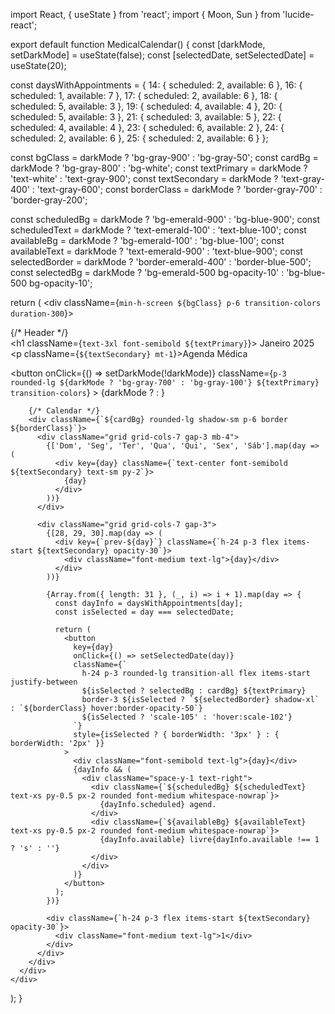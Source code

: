 import React, { useState } from 'react';
import { Moon, Sun } from 'lucide-react';

export default function MedicalCalendar() {
  const [darkMode, setDarkMode] = useState(false);
  const [selectedDate, setSelectedDate] = useState(20);
  
  const daysWithAppointments = {
    14: { scheduled: 2, available: 6 },
    16: { scheduled: 1, available: 7 },
    17: { scheduled: 2, available: 6 },
    18: { scheduled: 5, available: 3 },
    19: { scheduled: 4, available: 4 },
    20: { scheduled: 5, available: 3 },
    21: { scheduled: 3, available: 5 },
    22: { scheduled: 4, available: 4 },
    23: { scheduled: 6, available: 2 },
    24: { scheduled: 2, available: 6 },
    25: { scheduled: 2, available: 6 }
  };

  const bgClass = darkMode ? 'bg-gray-900' : 'bg-gray-50';
  const cardBg = darkMode ? 'bg-gray-800' : 'bg-white';
  const textPrimary = darkMode ? 'text-white' : 'text-gray-900';
  const textSecondary = darkMode ? 'text-gray-400' : 'text-gray-600';
  const borderClass = darkMode ? 'border-gray-700' : 'border-gray-200';
  
  const scheduledBg = darkMode ? 'bg-emerald-900' : 'bg-blue-900';
  const scheduledText = darkMode ? 'text-emerald-100' : 'text-blue-100';
  const availableBg = darkMode ? 'bg-emerald-100' : 'bg-blue-100';
  const availableText = darkMode ? 'text-emerald-900' : 'text-blue-900';
  const selectedBorder = darkMode ? 'border-emerald-400' : 'border-blue-500';
  const selectedBg = darkMode ? 'bg-emerald-500 bg-opacity-10' : 'bg-blue-500 bg-opacity-10';

  return (
    <div className={`min-h-screen ${bgClass} p-6 transition-colors duration-300`}>
      <div className="max-w-5xl mx-auto">
        {/* Header */}
        <div className="flex items-center justify-between mb-6">
          <div>
            <h1 className={`text-3xl font-semibold ${textPrimary}`}>
              Janeiro 2025
            </h1>
            <p className={`${textSecondary} mt-1`}>Agenda Médica</p>
          </div>
          <button
            onClick={() => setDarkMode(!darkMode)}
            className={`p-3 rounded-lg ${darkMode ? 'bg-gray-700' : 'bg-gray-100'} ${textPrimary} transition-colors`}
          >
            {darkMode ? <Sun className="w-5 h-5" /> : <Moon className="w-5 h-5" />}
          </button>
        </div>

        {/* Calendar */}
        <div className={`${cardBg} rounded-lg shadow-sm p-6 border ${borderClass}`}>
          <div className="grid grid-cols-7 gap-3 mb-4">
            {['Dom', 'Seg', 'Ter', 'Qua', 'Qui', 'Sex', 'Sáb'].map(day => (
              <div key={day} className={`text-center font-semibold ${textSecondary} text-sm py-2`}>
                {day}
              </div>
            ))}
          </div>
          
          <div className="grid grid-cols-7 gap-3">
            {[28, 29, 30].map(day => (
              <div key={`prev-${day}`} className={`h-24 p-3 flex items-start ${textSecondary} opacity-30`}>
                <div className="font-medium text-lg">{day}</div>
              </div>
            ))}
            
            {Array.from({ length: 31 }, (_, i) => i + 1).map(day => {
              const dayInfo = daysWithAppointments[day];
              const isSelected = day === selectedDate;
              
              return (
                <button
                  key={day}
                  onClick={() => setSelectedDate(day)}
                  className={`
                    h-24 p-3 rounded-lg transition-all flex items-start justify-between
                    ${isSelected ? selectedBg : cardBg} ${textPrimary}
                    border-3 ${isSelected ? `${selectedBorder} shadow-xl` : `${borderClass} hover:border-opacity-50`}
                    ${isSelected ? 'scale-105' : 'hover:scale-102'}
                  `}
                  style={isSelected ? { borderWidth: '3px' } : { borderWidth: '2px' }}
                >
                  <div className="font-semibold text-lg">{day}</div>
                  {dayInfo && (
                    <div className="space-y-1 text-right">
                      <div className={`${scheduledBg} ${scheduledText} text-xs py-0.5 px-2 rounded font-medium whitespace-nowrap`}>
                        {dayInfo.scheduled} agend.
                      </div>
                      <div className={`${availableBg} ${availableText} text-xs py-0.5 px-2 rounded font-medium whitespace-nowrap`}>
                        {dayInfo.available} livre{dayInfo.available !== 1 ? 's' : ''}
                      </div>
                    </div>
                  )}
                </button>
              );
            })}
            
            <div className={`h-24 p-3 flex items-start ${textSecondary} opacity-30`}>
              <div className="font-medium text-lg">1</div>
            </div>
          </div>
        </div>
      </div>
    </div>
  );
}